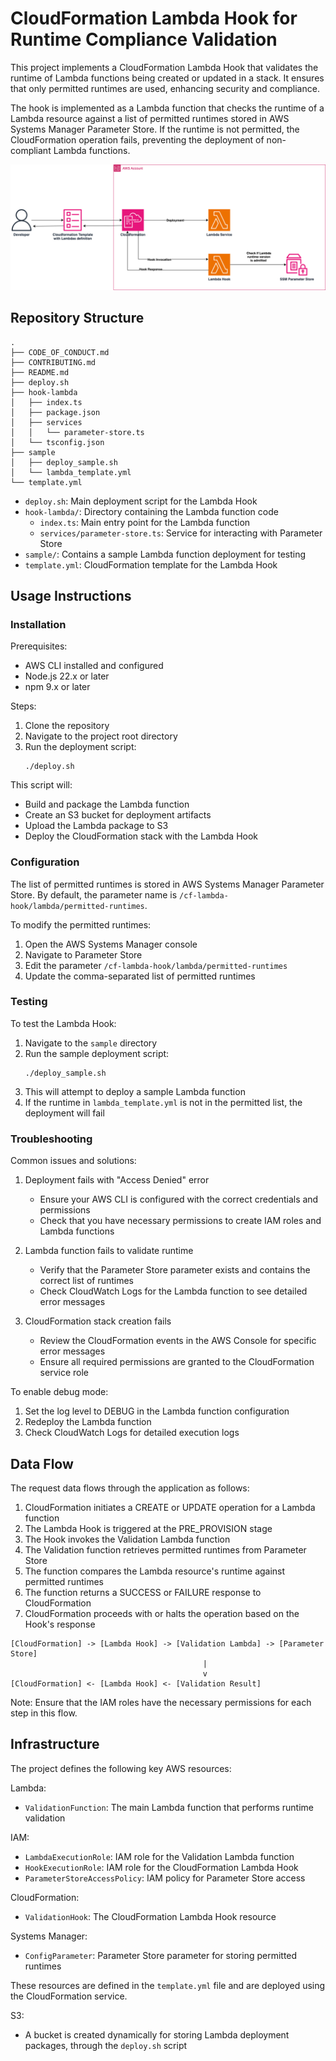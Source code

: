 # CloudFormation Lambda Hook for Runtime Compliance Validation

This project implements a CloudFormation Lambda Hook that validates the runtime of Lambda functions being created or updated in a stack. It ensures that only permitted runtimes are used, enhancing security and compliance.

The hook is implemented as a Lambda function that checks the runtime of a Lambda resource against a list of permitted runtimes stored in AWS Systems Manager Parameter Store. If the runtime is not permitted, the CloudFormation operation fails, preventing the deployment of non-compliant Lambda functions.

![Architecture Diagram](images/architecture.png)

## Repository Structure

```
.
├── CODE_OF_CONDUCT.md
├── CONTRIBUTING.md
├── README.md
├── deploy.sh
├── hook-lambda
│   ├── index.ts
│   ├── package.json
│   ├── services
│   │   └── parameter-store.ts
│   └── tsconfig.json
├── sample
│   ├── deploy_sample.sh
│   └── lambda_template.yml
└── template.yml
```

- `deploy.sh`: Main deployment script for the Lambda Hook
- `hook-lambda/`: Directory containing the Lambda function code
  - `index.ts`: Main entry point for the Lambda function
  - `services/parameter-store.ts`: Service for interacting with Parameter Store
- `sample/`: Contains a sample Lambda function deployment for testing
- `template.yml`: CloudFormation template for the Lambda Hook

## Usage Instructions

### Installation

Prerequisites:
- AWS CLI installed and configured
- Node.js 22.x or later
- npm 9.x or later

Steps:
1. Clone the repository
2. Navigate to the project root directory
3. Run the deployment script:
   ```
   ./deploy.sh
   ```

This script will:
- Build and package the Lambda function
- Create an S3 bucket for deployment artifacts
- Upload the Lambda package to S3
- Deploy the CloudFormation stack with the Lambda Hook

### Configuration

The list of permitted runtimes is stored in AWS Systems Manager Parameter Store. By default, the parameter name is `/cf-lambda-hook/lambda/permitted-runtimes`.

To modify the permitted runtimes:
1. Open the AWS Systems Manager console
2. Navigate to Parameter Store
3. Edit the parameter `/cf-lambda-hook/lambda/permitted-runtimes`
4. Update the comma-separated list of permitted runtimes

### Testing

To test the Lambda Hook:

1. Navigate to the `sample` directory
2. Run the sample deployment script:
   ```
   ./deploy_sample.sh
   ```
3. This will attempt to deploy a sample Lambda function
4. If the runtime in `lambda_template.yml` is not in the permitted list, the deployment will fail

### Troubleshooting

Common issues and solutions:

1. Deployment fails with "Access Denied" error
   - Ensure your AWS CLI is configured with the correct credentials and permissions
   - Check that you have necessary permissions to create IAM roles and Lambda functions

2. Lambda function fails to validate runtime
   - Verify that the Parameter Store parameter exists and contains the correct list of runtimes
   - Check CloudWatch Logs for the Lambda function to see detailed error messages

3. CloudFormation stack creation fails
   - Review the CloudFormation events in the AWS Console for specific error messages
   - Ensure all required permissions are granted to the CloudFormation service role

To enable debug mode:
1. Set the log level to DEBUG in the Lambda function configuration
2. Redeploy the Lambda function
3. Check CloudWatch Logs for detailed execution logs

## Data Flow

The request data flows through the application as follows:

1. CloudFormation initiates a CREATE or UPDATE operation for a Lambda function
2. The Lambda Hook is triggered at the PRE_PROVISION stage
3. The Hook invokes the Validation Lambda function
4. The Validation function retrieves permitted runtimes from Parameter Store
5. The function compares the Lambda resource's runtime against permitted runtimes
6. The function returns a SUCCESS or FAILURE response to CloudFormation
7. CloudFormation proceeds with or halts the operation based on the Hook's response

```
[CloudFormation] -> [Lambda Hook] -> [Validation Lambda] -> [Parameter Store]
                                           |
                                           v
[CloudFormation] <- [Lambda Hook] <- [Validation Result]
```

Note: Ensure that the IAM roles have the necessary permissions for each step in this flow.

## Infrastructure

The project defines the following key AWS resources:

Lambda:
- `ValidationFunction`: The main Lambda function that performs runtime validation

IAM:
- `LambdaExecutionRole`: IAM role for the Validation Lambda function
- `HookExecutionRole`: IAM role for the CloudFormation Lambda Hook
- `ParameterStoreAccessPolicy`: IAM policy for Parameter Store access

CloudFormation:
- `ValidationHook`: The CloudFormation Lambda Hook resource

Systems Manager:
- `ConfigParameter`: Parameter Store parameter for storing permitted runtimes

These resources are defined in the `template.yml` file and are deployed using the CloudFormation service.

S3:
- A bucket is created dynamically for storing Lambda deployment packages, through the `deploy.sh` script

